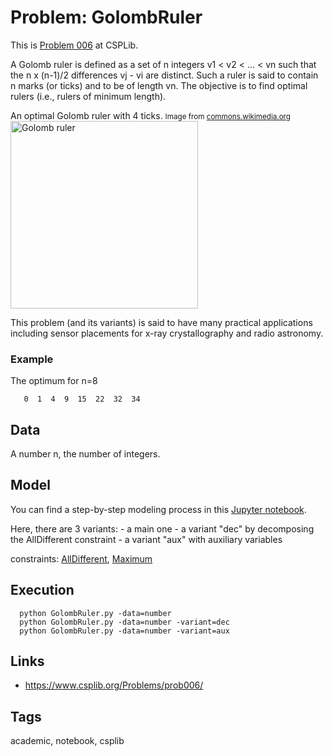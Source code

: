 # Problem: GolombRuler

This is [Problem 006](https://www.csplib.org/Problems/prob006/) at CSPLib.

A Golomb ruler is defined as a set of n integers v1 < v2 < ... < vn such that the n x (n-1)/2 differences vj - vi are distinct.
Such a ruler is said to contain n marks (or ticks) and to be of length vn.
The objective is to find optimal rulers (i.e., rulers of minimum length).

An optimal Golomb ruler with 4 ticks.
<small>Image from [commons.wikimedia.org](https://commons.wikimedia.org/wiki/File:Golomb_Ruler-4.svg) </small>
<img src="https://pycsp.org/assets/notebooks/figures/golomb.png" alt="Golomb ruler" width="300" />

This problem (and its variants) is said to have many practical applications including sensor placements for x-ray crystallography and radio astronomy.

### Example
  The optimum for n=8
  ```
     0  1  4  9  15  22  32  34
  ```

## Data
  A number n, the number of integers.

## Model
  You can find a step-by-step modeling process in this [Jupyter notebook](https://pycsp.org/documentation/models/CSP/GolombRuler/).

  Here, there are 3 variants:
    - a main one
    - a variant "dec" by decomposing the AllDifferent constraint
    - a variant "aux" with auxiliary variables

  constraints: [AllDifferent](https://pycsp.org/documentation/constraints/AllDifferent), [Maximum](https://pycsp.org/documentation/constraints/Maximum)

## Execution
```
  python GolombRuler.py -data=number
  python GolombRuler.py -data=number -variant=dec
  python GolombRuler.py -data=number -variant=aux
```

## Links
  - https://www.csplib.org/Problems/prob006/

## Tags
  academic, notebook, csplib
